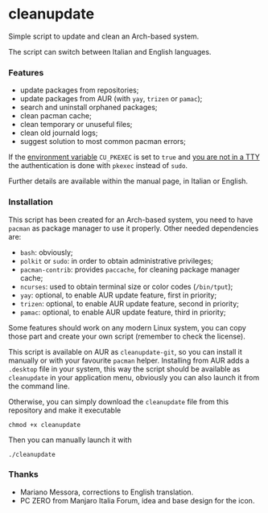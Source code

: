 # cleanupdate

Simple script to update and clean an Arch-based system.

The script can switch between Italian and English languages.


### Features

 - update packages from repositories;
 - update packages from AUR (with `yay`, `trizen` or `pamac`);
 - search and uninstall orphaned packages;
 - clean pacman cache;
 - clean temporary or unuseful files;
 - clean old journald logs;
 - suggest solution to most common pacman errors;

If the [environment variable](https://wiki.archlinux.org/index.php/Environment_variables) `CU_PKEXEC` is set to `true` and [you are not in a TTY](https://gitlab.freedesktop.org/polkit/polkit/issues/17) the authentication is done with `pkexec` instead of `sudo`.

Further details are available within the manual page, in Italian or English.


### Installation

This script has been created for an Arch-based system, you need to have `pacman` as package manager to use it properly.
Other needed dependencies are:

 - `bash`: obviously;
 - `polkit` or `sudo`: in order to obtain administrative privileges;
 - `pacman-contrib`: provides `paccache`, for cleaning package manager cache;
 - `ncurses`: used to obtain terminal size or color codes (`/bin/tput`);
 - `yay`: optional, to enable AUR update feature, first in priority;
 - `trizen`: optional, to enable AUR update feature, second in priority;
 - `pamac`: optional, to enable AUR update feature, third in priority;

Some features should work on any modern Linux system, you can copy those part and create your own script (remember to check the license).

This script is available on AUR as `cleanupdate-git`, so you can install it manually or with your favourite `pacman` helper.
Installing from AUR adds a `.desktop` file in your system, this way the script should be available as `cleanupdate` in your application menu, obviously you can also launch it from the command line.

Otherwise, you can simply download the `cleanupdate` file from this repository and make it executable
```
chmod +x cleanupdate
```
Then you can manually launch it with
```
./cleanupdate
```


### Thanks

 - Mariano Messora, corrections to English translation.
 - PC ZERO from Manjaro Italia Forum, idea and base design for the icon.
